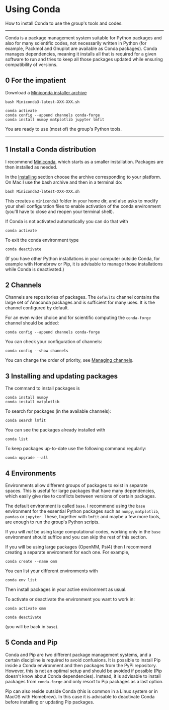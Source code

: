 # Using Conda

How to install Conda to use the group's tools and codes.

----

Conda is a package management system suitable for Python packages and also for many scientific codes, not necessarily written in Python (for example, Packmol and Gnuplot are available as Conda packages). Conda manages dependencies, meaning it installs all that is required for a given software to run and tries to keep all those packages updated while ensuring compatibility of versions.

## 0 For the impatient

Download a [Miniconda installer archive](https://docs.conda.io/en/latest/miniconda.html#installing)

    bash Miniconda3-latest-XXX-XXX.sh

    conda activate
    conda config --append channels conda-forge
    conda install numpy matplotlib jupyter lmfit

You are ready to use (most of) the group's Python tools.


----

## 1 Install a Conda distribution

I recommend [Miniconda](https://docs.conda.io/en/latest/miniconda.html), which starts as a smaller installation. Packages are then installed as needed.

In the [Installing](https://docs.conda.io/en/latest/miniconda.html#installing) section choose the archive corresponding to your platform. On Mac I use the bash archive and then in a terminal do:

    bash Miniconda3-latest-XXX-XXX.sh

This creates a `miniconda3` folder in your home dir, and also asks to modify your shell configuration files to enable activation of the conda environment (you'll have to close and reopen your terminal shell).

If Conda is not activated automatically you can do that with

    conda activate

To exit the conda environment type

    conda deactivate

(If you have other Python installations in your computer outside Conda, for example with Homebrew or Pip, it is advisable to manage those installations while Conda is deactivated.)

## 2 Channels

Channels are repositories of packages. The `defaults` channel contains the large set of Anaconda packages and is sufficient for many uses. It is the channel configured by default.

For an even wider choice and for scientific computing the `conda-forge` channel should be added:

    conda config --append channels conda-forge

You can check your configuration of channels:

    conda config --show channels

You can change the order of priority, see [Managing channels](https://conda.io/projects/conda/en/latest/user-guide/tasks/manage-channels.html).


## 3 Installing and updating packages

The command to install packages is

    conda install numpy
    conda install matplotlib

To search for packages (in the available channels):

    conda search lmfit

You can see the packages already installed with

    conda list

To keep packages up-to-date use the following command regularly:

    conda upgrade --all


## 4 Environments

Environments allow different groups of packages to exist in separate spaces. This is useful for large packages that have many dependencies, which easily give rise to conflicts between versions of certain packages.

The default environment is called `base`. I recommend using the `base` environment for the essential Python packages such as `numpy`, `matplotlib`, `pandas` or `jupyter`. These, together with `lmfit` and maybe a few more tools, are enough to run the group's Python scripts.

If you will *not* be using large computational codes, working only in the `base` environment should suffice and you can skip the rest of this section.

If you will be using large packages (OpenMM, Psi4) then I recommend creating a separate environment for each one. For example,

    conda create --name omm

You can list your different environments with

    conda env list

Then install packages in your active environment as usual.

To activate or deactivate the environment you want to work in:

    conda activate omm

    conda deactivate

(you will be back in `base`).


## 5 Conda and Pip

Conda and Pip are two different package management systems, and a certain discipline is required to avoid confusions. It is possible to install Pip inside a Conda environment and then packages from the PyPi repository. However, this is not an optimal setup and should be avoided if possible (Pip doesn't know about Conda dependencies). Instead, it is advisable to install packages from `conda-forge` and only resort to Pip packages as a last option.

Pip can also reside outside Conda (this is common in a Linux system or in MacOS with Homebrew). In this case it is advisable to deactivate Conda before installing or updating Pip packages.
